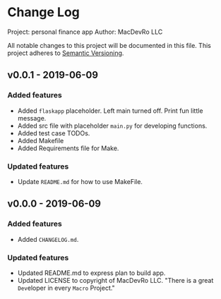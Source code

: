 # Change Log
Project: personal finance app
Author: MacDevRo LLC

All notable changes to this project will be documented in this file.  This project adheres to [Semantic Versioning](http://semver.org/).

## v0.0.1 - 2019-06-09
### Added features
- Added `flaskapp` placeholder.  Left main turned off. Print fun little message.
- Added src file with placeholder `main.py` for developing functions.
- Added test case TODOs.
- Added Makefile
- Added Requirements file for Make.

### Updated features
- Update `README.md` for how to use MakeFile.

## v0.0.0 - 2019-06-09
### Added features
- Added `CHANGELOG.md`.

### Updated features
- Updated README.md to express plan to build app.
- Updated LICENSE to copyright of MacDevRo LLC.  "There is a great `Dev`eloper in every `Macro` Project."